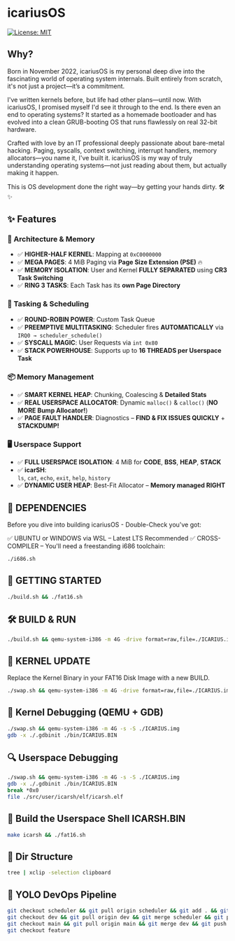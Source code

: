 # icariusOS

[![License: MIT](https://img.shields.io/badge/License-MIT-blue.svg)](https://opensource.org/licenses/MIT)

## Why?

Born in November 2022, icariusOS is my personal deep dive into the fascinating world of operating system internals. Built entirely from scratch, it's not just a project—it’s a commitment.

I've written kernels before, but life had other plans—until now. With icariusOS, I promised myself I'd see it through to the end. Is there even an end to operating systems? It started as a homemade bootloader and has evolved into a clean GRUB-booting OS that runs flawlessly on real 32-bit hardware.

Crafted with love by an IT professional deeply passionate about bare-metal hacking. Paging, syscalls, context switching, interrupt handlers, memory allocators—you name it, I've built it. icariusOS is my way of truly understanding operating systems—not just reading about them, but actually making it happen.

This is OS development done the right way—by getting your hands dirty. 🛠️✨

## ✨ Features

### 🔧 Architecture & Memory
- ✅ **HIGHER-HALF KERNEL**: Mapping at `0xC0000000`
- ✅ **MEGA PAGES**: 4 MiB Paging via **Page Size Extension (PSE)** 🔥
- ✅ **MEMORY ISOLATION**: User and Kernel **FULLY SEPARATED** using **CR3 Task Switching**
- ✅ **RING 3 TASKS**: Each Task has its **own Page Directory**

### 🧠 Tasking & Scheduling
- ✅ **ROUND-ROBIN POWER**: Custom Task Queue 
- ✅ **PREEMPTIVE MULTITASKING**: Scheduler fires **AUTOMATICALLY** via `IRQ0 → scheduler_schedule()`
- ✅ **SYSCALL MAGIC**: User Requests via `int 0x80`
- ✅ **STACK POWERHOUSE**: Supports up to **16 THREADS per Userspace Task** 

### 📦 Memory Management
- ✅ **SMART KERNEL HEAP**: Chunking, Coalescing & **Detailed Stats**
- ✅ **REAL USERSPACE ALLOCATOR**: Dynamic `malloc()` & `calloc()` (**NO MORE Bump Allocator!**)
- ✅ **PAGE FAULT HANDLER**: Diagnostics – **FIND & FIX ISSUES QUICKLY** + **STACKDUMP!**

### 🖥️ Userspace Support
- ✅ **FULL USERSPACE ISOLATION**: 4 MiB for **CODE**, **BSS**, **HEAP**, **STACK** 
- ✅ **icarSH**:  
  `ls`, `cat`, `echo`, `exit`, `help`, `history`
- ✅ **DYNAMIC USER HEAP**: Best-Fit Allocator – **Memory managed RIGHT**

## 🧩 DEPENDENCIES

Before you dive into building icariusOS - Double-Check you've got:

✅ UBUNTU or WINDOWS via WSL – Latest LTS Recommended
✅ CROSS-COMPILER – You'll need a freestanding i686 toolchain:

```bash
./i686.sh
```

## 🚀 GETTING STARTED

```bash
./build.sh && ./fat16.sh

```
## 🛠️ BUILD & RUN

```bash
./build.sh && qemu-system-i386 -m 4G -drive format=raw,file=./ICARIUS.img
```

## 🔁 KERNEL UPDATE

Replace the Kernel Binary in your FAT16 Disk Image with a new BUILD.

```bash
./swap.sh && qemu-system-i386 -m 4G -drive format=raw,file=./ICARIUS.img
```

## 🧠 Kernel Debugging (QEMU + GDB)

```bash
./swap.sh && qemu-system-i386 -m 4G -s -S ./ICARIUS.img
gdb -x ./.gdbinit ./bin/ICARIUS.BIN
```

## 🔍 Userspace Debugging

```bash
./swap.sh && qemu-system-i386 -m 4G -s -S ./ICARIUS.img
gdb -x ./.gdbinit ./bin/ICARIUS.BIN
break *0x0
file ./src/user/icarsh/elf/icarsh.elf
```

## 🐚 Build the Userspace Shell ICARSH.BIN

```bash
make icarsh && ./fat16.sh
```

## 🌲 Dir Structure

```bash
tree | xclip -selection clipboard
```

## 🤖 YOLO DevOps Pipeline

```bash
git checkout scheduler && git pull origin scheduler && git add . && git commit -m "Refactoring" && \
git checkout dev && git pull origin dev && git merge scheduler && git push origin dev && \
git checkout main && git pull origin main && git merge dev && git push origin main && \
git checkout feature
```